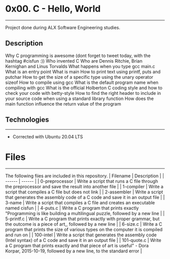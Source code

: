 # 0x00. C - Hello, World
***
Project done during ALX Software Engineering studies. 
## Description
Why C programming is awesome (dont forget to tweet today, with the hashtag #cisfun :))
Who invented C
Who are Dennis Ritchie, Brian Kernighan and Linus Torvalds
What happens when you type gcc main.c
What is an entry point
What is main
How to print text using printf, puts and putchar
How to get the size of a specific type using the unary operator sizeof
How to compile using gcc
What is the default program name when compiling with gcc
What is the official Holberton C coding style and how to check your code with betty-style
How to find the right header to include in your source code when using a standard library function
How does the main function influence the return value of the program

## Technologies
*************
- Corrected with Ubuntu 20.04 LTS
# Files
************
The following fiies are included in this repository.
| Filename | Description |
| ------ | ------ |
| 0-preprocessor | Write a script that runs a C file through the preprocessor and save the result into another file  |
| 1-compiler | Write a script that compiles a C file but does not link |
| 2-assembler | Write a script that generates the assembly code of a C code and save it in an output file |
| 3-name | Write a script that compiles a C file and creates an executable named cisfun |
| 4-puts.c | Write a C program that prints exactly "Programming is like building a multilingual puzzle, followed by a new line |
| 5-printf.c | Write a C program that prints exactly with proper grammar, but the outcome is a piece of art,, followed by a new line |
| 6-size.c | Write a C program that prints the size of various types on the computer it is compiled and run on |
| 100-intel | Write a script that generates the assembly code (Intel syntax) of a C code and save it in an output file |
| 101-quote.c | Write a C program that prints exactly and that piece of art is useful" - Dora Korpar, 2015-10-19, followed by a new line, to the standard error |














